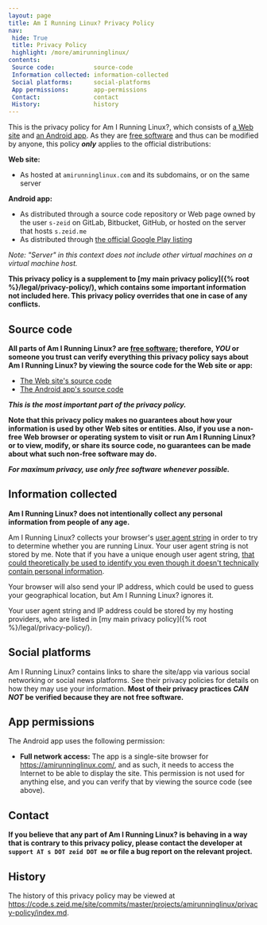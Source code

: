 ```yaml
---
layout: page
title: Am I Running Linux? Privacy Policy
nav:
 hide: True
 title: Privacy Policy
 highlight: /more/amirunninglinux/
contents:
 Source code:           source-code
 Information collected: information-collected
 Social platforms:      social-platforms
 App permissions:       app-permissions
 Contact:               contact
 History:               history
---
```


[amirunninglinux.com]: https://amirunninglinux.com/
[amirunninglinux.apk]: https://code.s.zeid.me/amirunninglinux.apk

This is the privacy policy for Am I Running Linux?, which consists of
[a Web site][amirunninglinux.com] and [an Android app][amirunninglinux.apk].
As they are [free software][free-sw] and thus can be modified by anyone, this
policy ***only*** applies to the official distributions:

**Web site:**

* As hosted at `amirunninglinux.com` and its subdomains, or on the same server

**Android app:**

* As distributed through a source code repository or Web page owned by the user
  `s-zeid` on GitLab, Bitbucket, GitHub, or hosted on the server that hosts
  `s.zeid.me`
* As distributed through [the official Google Play listing][google-play]

*Note:  "Server" in this context does not include other virtual machines on a
virtual machine host.*

[free-sw]: https://gnu.org/philosophy/free-sw.html
[google-play]: https://play.google.com/store/apps/details?id=com.amirunninglinux


**This privacy policy is a supplement to [my main privacy
policy]({% root %}/legal/privacy-policy/), which contains some important
information not included here.  This privacy policy overrides that one in
case of any conflicts.**


Source code
-----------

**All parts of Am I Running Linux? are [free software][free-sw]; therefore,
*YOU* or someone you trust can verify everything this privacy policy says about
Am I Running Linux? by viewing the source code for the Web site or app:**

 * [The Web site's source code](https://code.s.zeid.me/amirunninglinux.com)
 * [The Android app's source code](https://code.s.zeid.me/amirunninglinux.apk)

***This is the most important part of the privacy policy.***

**Note that this privacy policy makes no guarantees about how your information
is used by other Web sites or entities.  Also, if you use a non-free Web browser
or operating system to visit or run Am I Running Linux? or to view, modify, or
share its source code, no guarantees can be made about what such non-free
software may do.**

***For maximum privacy, use only free software whenever possible.***

[free-sw]: https://gnu.org/philosophy/free-sw.html


Information collected
---------------------

**Am I Running Linux? does not intentionally collect any personal information
from people of any age.**

Am I Running Linux? collects your browser's [user agent string][user-agent] in
order to try to determine whether you are running Linux.  Your user agent string
is not stored by me.  Note that if you have a unique enough user agent string,
[that could theoretically be used to identify you even though it doesn't
technically contain personal information](https://panopticlick.eff.org/).

Your browser will also send your IP address, which could be used to guess your
geographical location, but Am I Running Linux? ignores it.

Your user agent string and IP address could be stored by my hosting providers,
who are listed in [my main privacy policy]({% root %}/legal/privacy-policy/).

[user-agent]: https://en.wikipedia.org/wiki/User_agent


Social platforms
----------------

Am I Running Linux? contains links to share the site/app via various social
networking or social news platforms.  See their privacy policies for details
on how they may use your information.  **Most of their privacy practices *CAN
NOT* be verified because they are not free software.**


App permissions
---------------

The Android app uses the following permission:

* **Full network access:** The app is a single-site browser for
  <https://amirunninglinux.com/>, and as such, it needs to access the Internet
  to be able to display the site. This permission is not used for anything
  else, and you can verify that by viewing the source code (see above).


Contact
-------

**If you believe that any part of Am I Running Linux? is behaving in a way
that is contrary to this privacy policy, please contact the developer at
`support AT s DOT zeid DOT me` or file a bug report on the relevant project.**


History
-------

The history of this privacy policy may be viewed at
<https://code.s.zeid.me/site/commits/master/projects/amirunninglinux/privacy-policy/index.md>.

